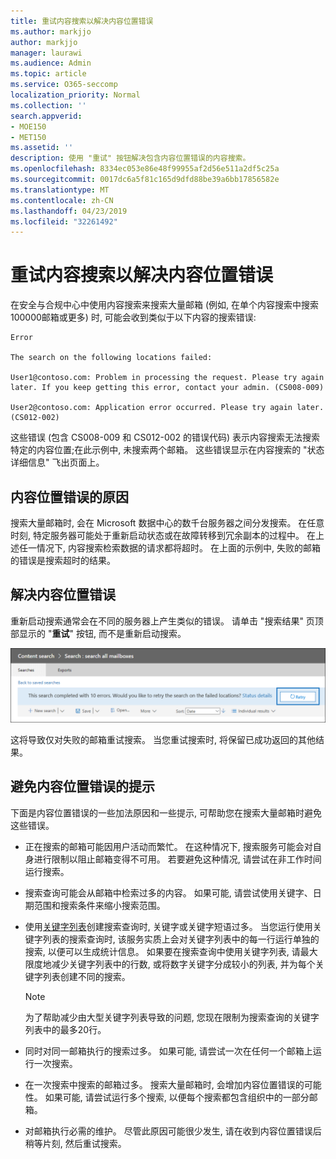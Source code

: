 ```yaml
---
title: 重试内容搜索以解决内容位置错误
ms.author: markjjo
author: markjjo
manager: laurawi
ms.audience: Admin
ms.topic: article
ms.service: O365-seccomp
localization_priority: Normal
ms.collection: ''
search.appverid:
- MOE150
- MET150
ms.assetid: ''
description: 使用 "重试" 按钮解决包含内容位置错误的内容搜索。
ms.openlocfilehash: 8334ec053e86e48f99955af2d56e511a2df5c25a
ms.sourcegitcommit: 0017dc6a5f81c165d9dfd88be39a6bb17856582e
ms.translationtype: MT
ms.contentlocale: zh-CN
ms.lasthandoff: 04/23/2019
ms.locfileid: "32261492"
---
```

# <a name="retry-a-content-search-to-resolve-a-content-location-error"></a>重试内容搜索以解决内容位置错误

在安全与合规中心中使用内容搜索来搜索大量邮箱 (例如, 在单个内容搜索中搜索100000邮箱或更多) 时, 可能会收到类似于以下内容的搜索错误:

```
Error

The search on the following locations failed:

User1@contoso.com: Problem in processing the request. Please try again later. If you keep getting this error, contact your admin. (CS008-009)

User2@contoso.com: Application error occurred. Please try again later. (CS012-002)
```

这些错误 (包含 CS008-009 和 CS012-002 的错误代码) 表示内容搜索无法搜索特定的内容位置;在此示例中, 未搜索两个邮箱。 这些错误显示在内容搜索的 "状态详细信息" 飞出页面上。

## <a name="cause-of-content-location-errors"></a>内容位置错误的原因

搜索大量邮箱时, 会在 Microsoft 数据中心的数千台服务器之间分发搜索。 在任意时刻, 特定服务器可能处于重新启动状态或在故障转移到冗余副本的过程中。 在上述任一情况下, 内容搜索检索数据的请求都将超时。 在上面的示例中, 失败的邮箱的错误是搜索超时的结果。

## <a name="resolving-content-location-errors"></a>解决内容位置错误

重新启动搜索通常会在不同的服务器上产生类似的错误。 请单击 "搜索结果" 页顶部显示的 "**重试**" 按钮, 而不是重新启动搜索。

![单击 "重试" 按钮解决内容位置错误](media/retrycontentsearch3.png)

这将导致仅对失败的邮箱重试搜索。 当您重试搜索时, 将保留已成功返回的其他结果。

## <a name="tips-to-avoid-content-location-errors"></a>避免内容位置错误的提示

下面是内容位置错误的一些加法原因和一些提示, 可帮助您在搜索大量邮箱时避免这些错误。

- 正在搜索的邮箱可能因用户活动而繁忙。 在这种情况下, 搜索服务可能会对自身进行限制以阻止邮箱变得不可用。 若要避免这种情况, 请尝试在非工作时间运行搜索。

- 搜索查询可能会从邮箱中检索过多的内容。 如果可能, 请尝试使用关键字、日期范围和搜索条件来缩小搜索范围。

- 使用[关键字列表](view-keyword-statistics-for-content-search.md#get-keyword-statistics-for-content-searches)创建搜索查询时, 关键字或关键字短语过多。 当您运行使用关键字列表的搜索查询时, 该服务实质上会对关键字列表中的每一行运行单独的搜索, 以便可以生成统计信息。 如果要在搜索查询中使用关键字列表, 请最大限度地减少关键字列表中的行数, 或将数字关键字分成较小的列表, 并为每个关键字列表创建不同的搜索。

  > [!NOTE]
  > 为了帮助减少由大型关键字列表导致的问题, 您现在限制为搜索查询的关键字列表中的最多20行。

- 同时对同一邮箱执行的搜索过多。 如果可能, 请尝试一次在任何一个邮箱上运行一次搜索。

- 在一次搜索中搜索的邮箱过多。 搜索大量邮箱时, 会增加内容位置错误的可能性。 如果可能, 请尝试运行多个搜索, 以便每个搜索都包含组织中的一部分邮箱。

- 对邮箱执行必需的维护。 尽管此原因可能很少发生, 请在收到内容位置错误后稍等片刻, 然后重试搜索。
